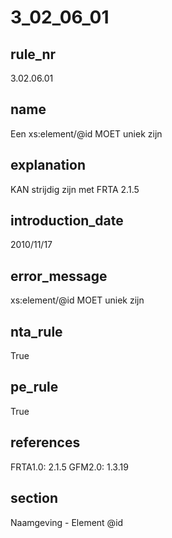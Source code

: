 # 3_02_06_01

## rule_nr
3.02.06.01

## name
Een xs:element/@id MOET uniek zijn

## explanation
KAN strijdig zijn met FRTA 2.1.5

## introduction_date
2010/11/17

## error_message
xs:element/@id MOET uniek zijn

## nta_rule
True

## pe_rule
True

## references
FRTA1.0: 2.1.5
GFM2.0: 1.3.19

## section
Naamgeving - Element @id

